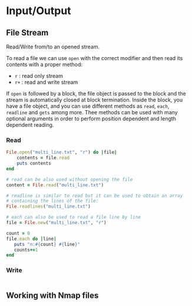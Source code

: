 # Input/Output

## File Stream

Read/Write from/to an opened stream.&#x20;

To read a file we can use `open` with the correct modifier and then read its contents with a proper method:

* `r` : read only stream
* `r+` : read and write stream&#x20;

If `open` is followed by a block, the file object is passed to the block and the stream is automatically closed at block termination. Inside the block, you have a file object, and you can use different methods as `read`, `each`, `readline` and `gets` among more. Thee methods can be used with many optional arguments in order to perform position dependent and length dependent reading.

### Read

```ruby
File.open("multi_line.txt", "r") do |file|
    contents = file.read
    puts contents
end

# read can be also used without opening the file
content = File.read("multi_line.txt")

# readline is similar to read but it can be used to obtain an array 
# containing the lines of the file:
File.readlines("multi_line.txt")

# each can also be used to read a file line by line
file = File.new("multi_line.txt", "r")

count = 0
file.each do |line|
   puts "n:#{count} #{line}"
   counts+=1
end
```

### Write

```ruby
```

## Working with Nmap files

